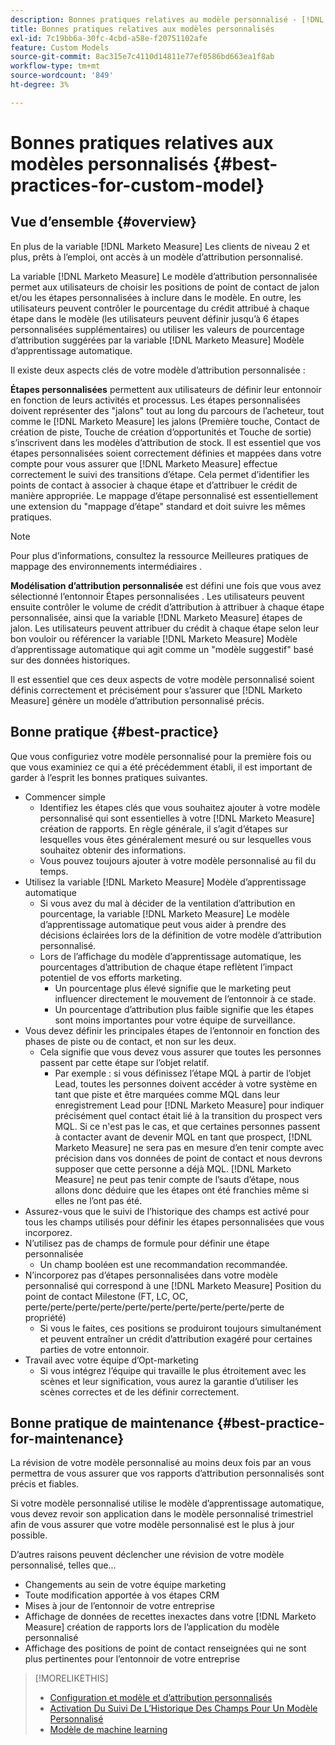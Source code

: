 ```yaml
---
description: Bonnes pratiques relatives au modèle personnalisé - [!DNL Marketo Measure] - Documentation du produit
title: Bonnes pratiques relatives aux modèles personnalisés
exl-id: 7c19bb6a-30fc-4cbd-a58e-f20751102afe
feature: Custom Models
source-git-commit: 8ac315e7c4110d14811e77ef0586bd663ea1f8ab
workflow-type: tm+mt
source-wordcount: '849'
ht-degree: 3%

---
```


# Bonnes pratiques relatives aux modèles personnalisés {#best-practices-for-custom-model}

## Vue d’ensemble {#overview}

En plus de la variable [!DNL Marketo Measure] Les clients de niveau 2 et plus, prêts à l’emploi, ont accès à un modèle d’attribution personnalisé.

La variable [!DNL Marketo Measure] Le modèle d’attribution personnalisée permet aux utilisateurs de choisir les positions de point de contact de jalon et/ou les étapes personnalisées à inclure dans le modèle. En outre, les utilisateurs peuvent contrôler le pourcentage du crédit attribué à chaque étape dans le modèle (les utilisateurs peuvent définir jusqu’à 6 étapes personnalisées supplémentaires) ou utiliser les valeurs de pourcentage d’attribution suggérées par la variable [!DNL Marketo Measure] Modèle d’apprentissage automatique.

Il existe deux aspects clés de votre modèle d’attribution personnalisée :

**Étapes personnalisées** permettent aux utilisateurs de définir leur entonnoir en fonction de leurs activités et processus. Les étapes personnalisées doivent représenter des &quot;jalons&quot; tout au long du parcours de l’acheteur, tout comme le [!DNL Marketo Measure] les jalons (Première touche, Contact de création de piste, Touche de création d’opportunités et Touche de sortie) s’inscrivent dans les modèles d’attribution de stock. Il est essentiel que vos étapes personnalisées soient correctement définies et mappées dans votre compte pour vous assurer que [!DNL Marketo Measure] effectue correctement le suivi des transitions d’étape. Cela permet d’identifier les points de contact à associer à chaque étape et d’attribuer le crédit de manière appropriée. Le mappage d’étape personnalisé est essentiellement une extension du &quot;mappage d’étape&quot; standard et doit suivre les mêmes pratiques.

>[!NOTE]
>
>Pour plus d’informations, consultez la ressource Meilleures pratiques de mappage des environnements intermédiaires .

**Modélisation d’attribution personnalisée** est défini une fois que vous avez sélectionné l’entonnoir Étapes personnalisées . Les utilisateurs peuvent ensuite contrôler le volume de crédit d’attribution à attribuer à chaque étape personnalisée, ainsi que la variable [!DNL Marketo Measure] étapes de jalon. Les utilisateurs peuvent attribuer du crédit à chaque étape selon leur bon vouloir ou référencer la variable [!DNL Marketo Measure] Modèle d’apprentissage automatique qui agit comme un &quot;modèle suggestif&quot; basé sur des données historiques.

Il est essentiel que ces deux aspects de votre modèle personnalisé soient définis correctement et précisément pour s’assurer que [!DNL Marketo Measure] génère un modèle d’attribution personnalisé précis.

## Bonne pratique {#best-practice}

Que vous configuriez votre modèle personnalisé pour la première fois ou que vous examiniez ce qui a été précédemment établi, il est important de garder à l’esprit les bonnes pratiques suivantes.

* Commencer simple
   * Identifiez les étapes clés que vous souhaitez ajouter à votre modèle personnalisé qui sont essentielles à votre [!DNL Marketo Measure] création de rapports. En règle générale, il s’agit d’étapes sur lesquelles vous êtes généralement mesuré ou sur lesquelles vous souhaitez obtenir des informations.
   * Vous pouvez toujours ajouter à votre modèle personnalisé au fil du temps.
* Utilisez la variable [!DNL Marketo Measure] Modèle d’apprentissage automatique
   * Si vous avez du mal à décider de la ventilation d’attribution en pourcentage, la variable [!DNL Marketo Measure] Le modèle d’apprentissage automatique peut vous aider à prendre des décisions éclairées lors de la définition de votre modèle d’attribution personnalisé.
   * Lors de l’affichage du modèle d’apprentissage automatique, les pourcentages d’attribution de chaque étape reflètent l’impact potentiel de vos efforts marketing.
      * Un pourcentage plus élevé signifie que le marketing peut influencer directement le mouvement de l’entonnoir à ce stade.
      * Un pourcentage d’attribution plus faible signifie que les étapes sont moins importantes pour votre équipe de surveillance.
* Vous devez définir les principales étapes de l’entonnoir en fonction des phases de piste ou de contact, et non sur les deux.
   * Cela signifie que vous devez vous assurer que toutes les personnes passent par cette étape sur l’objet relatif.
      * Par exemple : si vous définissez l’étape MQL à partir de l’objet Lead, toutes les personnes doivent accéder à votre système en tant que piste et être marquées comme MQL dans leur enregistrement Lead pour [!DNL Marketo Measure] pour indiquer précisément quel contact était lié à la transition du prospect vers MQL. Si ce n&#39;est pas le cas, et que certaines personnes passent à contacter avant de devenir MQL en tant que prospect, [!DNL Marketo Measure] ne sera pas en mesure d’en tenir compte avec précision dans vos données de point de contact et nous devrons supposer que cette personne a déjà MQL. [!DNL Marketo Measure] ne peut pas tenir compte de l’sauts d’étape, nous allons donc déduire que les étapes ont été franchies même si elles ne l’ont pas été.
* Assurez-vous que le suivi de l’historique des champs est activé pour tous les champs utilisés pour définir les étapes personnalisées que vous incorporez.
* N’utilisez pas de champs de formule pour définir une étape personnalisée
   * Un champ booléen est une recommandation recommandée.
* N’incorporez pas d’étapes personnalisées dans votre modèle personnalisé qui correspond à une [!DNL Marketo Measure] Position du point de contact Milestone (FT, LC, OC, perte/perte/perte/perte/perte/perte/perte/perte/perte/perte de propriété)
   * Si vous le faites, ces positions se produiront toujours simultanément et peuvent entraîner un crédit d’attribution exagéré pour certaines parties de votre entonnoir.
* Travail avec votre équipe d’Opt-marketing
   * Si vous intégrez l’équipe qui travaille le plus étroitement avec les scènes et leur signification, vous aurez la garantie d’utiliser les scènes correctes et de les définir correctement.

## Bonne pratique de maintenance {#best-practice-for-maintenance}

La révision de votre modèle personnalisé au moins deux fois par an vous permettra de vous assurer que vos rapports d’attribution personnalisés sont précis et fiables.

Si votre modèle personnalisé utilise le modèle d’apprentissage automatique, vous devez revoir son application dans le modèle personnalisé trimestriel afin de vous assurer que votre modèle personnalisé est le plus à jour possible.

D’autres raisons peuvent déclencher une révision de votre modèle personnalisé, telles que...

* Changements au sein de votre équipe marketing
* Toute modification apportée à vos étapes CRM
* Mises à jour de l’entonnoir de votre entreprise
* Affichage de données de recettes inexactes dans votre [!DNL Marketo Measure] création de rapports lors de l’application du modèle personnalisé
* Affichage des positions de point de contact renseignées qui ne sont plus pertinentes pour l’entonnoir de votre entreprise

>[!MORELIKETHIS]
>
>* [Configuration et modèle et d’attribution personnalisés](/help/advanced-marketo-measure-features/custom-attribution-models/custom-attribution-model-and-setup.md)
>* [Activation Du Suivi De L’Historique Des Champs Pour Un Modèle Personnalisé](/help/advanced-marketo-measure-features/custom-attribution-models/custom-model-setup-enable-field-history-tracking.md)
>* [Modèle de machine learning](/help/advanced-marketo-measure-features/custom-attribution-models/machine-learning-model-faq.md)
